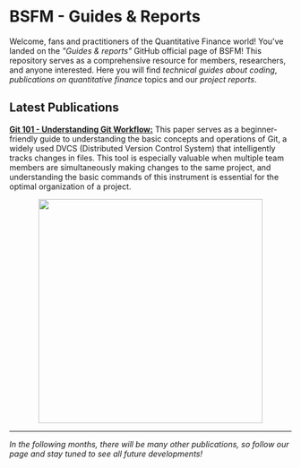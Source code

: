 # BSFM - Guides & Reports
Welcome, fans and practitioners of the Quantitative Finance world! You've landed on the _"Guides & reports"_ GitHub official page of BSFM! 
This repository serves as a comprehensive resource for members, researchers, and anyone interested. Here you will find _technical guides about coding_, _publications on quantitative finance_ topics and our _project reports_.

## Latest Publications
[**Git 101 - Understanding Git Workflow:**](Guides/Git%20101%20-%20Understanding%20Git%20Workflow.pdf) This paper serves as a beginner-friendly guide to understanding the basic concepts and operations of Git, a widely used DVCS (Distributed Version Control System) that intelligently tracks changes in files. This tool is especially valuable when multiple team members are simultaneously making changes to the same project, and understanding the basic commands of this instrument is essential for the optimal organization of a project.

<p align="center">
  <img src="https://github.com/user-attachments/assets/e261914b-fd40-445d-9cec-c768e0c69004"  width = "400px">
</p>

---
_In the following months, there will be many other publications, so follow our page and stay tuned to see all future developments!_
